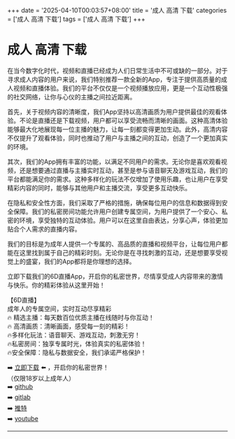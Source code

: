 +++
date = '2025-04-10T00:03:57+08:00'
title = '成人 高清 下载'
categories = ['成人 高清 下载']
tags = ['成人 高清 下载']
+++

# 成人 高清 下载

在当今数字化时代，视频和直播已经成为人们日常生活中不可或缺的一部分。对于寻求成人内容的用户来说，我们特别推荐一款全新的App，专注于提供高质量的成人视频和直播体验。我们的平台不仅仅是一个视频播放应用，更是一个互动性极强的社交网络，让你与心仪的主播之间拉近距离。

首先，关于视频内容的清晰度，我们App坚持以高清画质为用户提供最佳的观看体验。不论是直播还是下载视频，用户都可以享受流畅而清晰的画面。这种高清体验能够最大化地展现每一位主播的魅力，让每一刻都变得更加生动。此外，高清内容不仅提升了观看体验，同时也推动了用户与主播之间的互动，创造了一个更加真实的环境。

其次，我们的App拥有丰富的功能，以满足不同用户的需求。无论你是喜欢观看视频，还是想要通过直播与主播实时互动，甚至是参与语音聊天及游戏互动，我们的平台都能满足你的需求。这种多样化的玩法不仅增加了使用乐趣，也让用户在享受精彩内容的同时，能够与其他用户和主播交流，享受更多互动快乐。

在隐私和安全性方面，我们采取了严格的措施，确保每位用户的信息和数据得到安全保障。我们的私密房间功能允许用户创建专属空间，为用户提供了一个安心、私密的环境，享受独特的互动体验。用户可以在这里自由表达，分享心声，体验更加贴合个人需求的直播内容。

我们的目标是为成年人提供一个专属的、高品质的直播和视频平台，让每位用户都能在这里找到属于自己的精彩时刻。无论你是在寻找刺激的互动，还是想要享受视觉上的盛宴，我们的App都将是你理想的选择。

立即下载我们的6D直播App，开启你的私密世界，尽情享受成人内容带来的激情与快乐。你的精彩体验从这里开始！

【6D直播】  
成年人的专属空间，实时互动尽享精彩  
🔥 精选主播：每天数百位优质主播在线随时与你互动！  
🔥 高清画质：清晰画面，感受每一刻的精彩！  
🔥多样化玩法：语音聊天、游戏互动，刺激无穷！  
🔥私密房间：独享专属时光，体验真实的私密体验！  
🔥安全保障：隐私与数据安全，我们承诺严格保护！  

➡️ [立即下载](https://down123.s3.ap-east-1.amazonaws.com/down/down.html?channelCode=blog) ⬅️ ，开启你的私密世界！  
（仅限18岁以上成年人）  
➡️ [github](https://aldult-live.github.io/)  
➡️ [gitlab](https://seo-09598d.gitlab.io/)  
➡️ [推特](https://x.com/wegame33)  
➡️ [youtube](https://www.youtube.com/@6Dlive)

---

